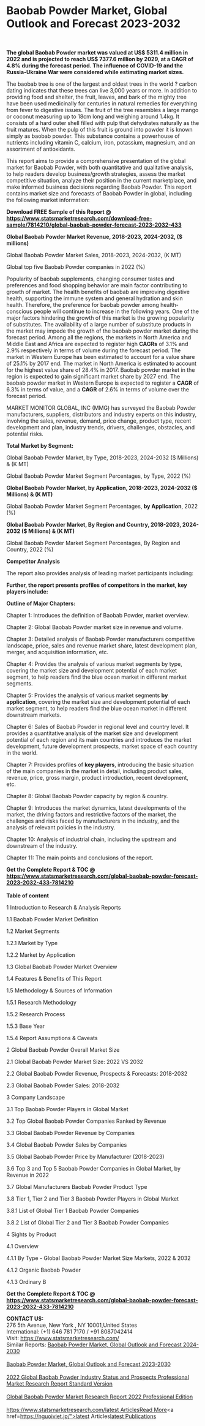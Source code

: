 <h1>Baobab Powder Market, Global Outlook and Forecast 2023-2032</h1><br/><p><strong>The global Baobab Powder market was valued at US$ 5311.4 million in 2022 and is projected to reach US$ 7377.6 million by 2029, at a <strong>CAGR</strong> of 4.8% during the forecast period. The influence of COVID-19 and the Russia-Ukraine War were considered while estimating market sizes.</strong></p><p>The baobab tree is one of the largest and oldest trees in the world ? carbon dating indicates that these trees can live 3,000 years or more. In addition to providing food and shelter, the fruit, leaves, and bark of the mighty tree have been used medicinally for centuries in natural remedies for everything from fever to digestive issues. The fruit of the tree resembles a large mango or coconut measuring up to 18cm long and weighing around 1.4kg. It consists of a hard outer shell filled with pulp that dehydrates naturally as the fruit matures. When the pulp of this fruit is ground into powder it is known simply as baobab powder. This substance contains a powerhouse of nutrients including vitamin C, calcium, iron, potassium, magnesium, and an assortment of antioxidants.</p><p>This report aims to provide a comprehensive presentation of the global market for Baobab Powder, with both quantitative and qualitative analysis, to help readers develop business/growth strategies, assess the market competitive situation, analyze their position in the current marketplace, and make informed business decisions regarding Baobab Powder. This report contains market size and forecasts of Baobab Powder in global, including the following market information:</p><p><strong>Download FREE Sample of this Report @ <a href="https://www.statsmarketresearch.com/download-free-sample/7814210/global-baobab-powder-forecast-2023-2032-433">https://www.statsmarketresearch.com/download-free-sample/7814210/global-baobab-powder-forecast-2023-2032-433</a></strong></p><p><strong>Global Baobab Powder Market Revenue, 2018-2023, 2024-2032, ($ millions)</strong></p><p>Global Baobab Powder Market Sales, 2018-2023, 2024-2032, (K MT)</p><p>Global top five Baobab Powder companies in 2022 (%)</p><p>Popularity of baobab supplements, changing consumer tastes and preferences and food shopping behavior are main factor contributing to growth of market. The health benefits of baobab are improving digestive health, supporting the immune system and general hydration and skin health. Therefore, the preference for baobab powder among health-conscious people will continue to increase in the following years. One of the major factors hindering the growth of this market is the growing popularity of substitutes. The availability of a large number of substitute products in the market may impede the growth of the baobab powder market during the forecast period. Among all the regions, the markets in North America and Middle East and Africa are expected to register high <strong>CAGRs</strong> of 3.1% and 2.9% respectively in terms of volume during the forecast period. The market in Western Europe has been estimated to account for a value share of 25.1% by 2017 end. The market in North America is estimated to account for the highest value share of 28.4% in 2017. Baobab powder market in the region is expected to gain significant market share by 2027 end. The baobab powder market in Western Europe is expected to register a <strong>CAGR</strong> of 6.3% in terms of value, and a <strong>CAGR</strong> of 2.6% in terms of volume over the forecast period.</p><p>MARKET MONITOR GLOBAL, INC (MMG) has surveyed the Baobab Powder manufacturers, suppliers, distributors and industry experts on this industry, involving the sales, revenue, demand, price change, product type, recent development and plan, industry trends, drivers, challenges, obstacles, and potential risks.</p><p><strong>Total Market by Segment:</strong></p><p>Global Baobab Powder Market, by Type, 2018-2023, 2024-2032 ($ Millions) & (K MT)</p><p>Global Baobab Powder Market Segment Percentages, by Type, 2022 (%)</p><p><strong>Global Baobab Powder Market, <strong>by Application</strong>, 2018-2023, 2024-2032 ($ Millions) & (K MT)</strong></p><p>Global Baobab Powder Market Segment Percentages, <strong>by Application</strong>, 2022 (%)</p><p><strong>Global Baobab Powder Market, By Region and Country, 2018-2023, 2024-2032 ($ Millions) & (K MT)</strong></p><p>Global Baobab Powder Market Segment Percentages, By Region and Country, 2022 (%)</p><p><strong>Competitor Analysis</strong></p><p>The report also provides analysis of leading market participants including:</p><p><strong>Further, the report presents profiles of competitors in the market, <strong>key players</strong> include:</strong></p><p><strong>Outline of Major Chapters:</strong></p><p>Chapter 1: Introduces the definition of Baobab Powder, market overview.</p><p>Chapter 2: Global Baobab Powder market size in revenue and volume.</p><p>Chapter 3: Detailed analysis of Baobab Powder manufacturers competitive landscape, price, sales and revenue market share, latest development plan, merger, and acquisition information, etc.</p><p>Chapter 4: Provides the analysis of various market segments by type, covering the market size and development potential of each market segment, to help readers find the blue ocean market in different market segments.</p><p>Chapter 5: Provides the analysis of various market segments <strong>by application</strong>, covering the market size and development potential of each market segment, to help readers find the blue ocean market in different downstream markets.</p><p>Chapter 6: Sales of Baobab Powder in regional level and country level. It provides a quantitative analysis of the market size and development potential of each region and its main countries and introduces the market development, future development prospects, market space of each country in the world.</p><p>Chapter 7: Provides profiles of <strong>key players</strong>, introducing the basic situation of the main companies in the market in detail, including product sales, revenue, price, gross margin, product introduction, recent development, etc.</p><p>Chapter 8: Global Baobab Powder capacity by region & country.</p><p>Chapter 9: Introduces the market dynamics, latest developments of the market, the driving factors and restrictive factors of the market, the challenges and risks faced by manufacturers in the industry, and the analysis of relevant policies in the industry.</p><p>Chapter 10: Analysis of industrial chain, including the upstream and downstream of the industry.</p><p>Chapter 11: The main points and conclusions of the report.</p><div><b>Get the Complete Report & TOC @ <a href="https://www.statsmarketresearch.com/global-baobab-powder-forecast-2023-2032-433-7814210">https://www.statsmarketresearch.com/global-baobab-powder-forecast-2023-2032-433-7814210</a></b></div><br><b>Table of content</b><p>1 Introduction to Research & Analysis Reports<br />
 
  1.1 Baobab Powder Market Definition<br />
 
  1.2 Market Segments<br />
 
  1.2.1 Market by Type<br />
 
  1.2.2 Market by Application<br />
 
  1.3 Global Baobab Powder Market Overview<br />
 
  1.4 Features & Benefits of This Report<br />
 
  1.5 Methodology & Sources of Information<br />
 
  1.5.1 Research Methodology<br />
 
  1.5.2 Research Process<br />
 
  1.5.3 Base Year<br />
 
  1.5.4 Report Assumptions & Caveats<br />
 
 2 Global Baobab Powder Overall Market Size<br />
 
  2.1 Global Baobab Powder Market Size: 2022 VS 2032<br />
 
  2.2 Global Baobab Powder Revenue, Prospects & Forecasts: 2018-2032<br />
 
  2.3 Global Baobab Powder Sales: 2018-2032<br />
 
 3 Company Landscape<br />
 
  3.1 Top Baobab Powder Players in Global Market<br />
 
  3.2 Top Global Baobab Powder Companies Ranked by Revenue<br />
 
  3.3 Global Baobab Powder Revenue by Companies<br />
 
  3.4 Global Baobab Powder Sales by Companies<br />
 
  3.5 Global Baobab Powder Price by Manufacturer (2018-2023)<br />
 
  3.6 Top 3 and Top 5 Baobab Powder Companies in Global Market, by Revenue in 2022<br />
 
  3.7 Global Manufacturers Baobab Powder Product Type<br />
 
  3.8 Tier 1, Tier 2 and Tier 3 Baobab Powder Players in Global Market<br />
 
  3.8.1 List of Global Tier 1 Baobab Powder Companies<br />
 
  3.8.2 List of Global Tier 2 and Tier 3 Baobab Powder Companies<br />
 
 4 Sights by Product<br />
 
  4.1 Overview<br />
 
  4.1.1 By Type - Global Baobab Powder Market Size Markets, 2022 & 2032<br />
 
  4.1.2 Organic Baobab Powder<br />
 
  4.1.3 Ordinary B<br><div><b>Get the Complete Report & TOC @ <a href="https://www.statsmarketresearch.com/global-baobab-powder-forecast-2023-2032-433-7814210">https://www.statsmarketresearch.com/global-baobab-powder-forecast-2023-2032-433-7814210</a></b></div></p> <b>CONTACT US:</b><br>276 5th Avenue, New York , NY 10001,United States<br>International: (+1) 646 781 7170 / +91 8087042414<br>Visit: <a href="https://www.statsmarketresearch.com/">https://www.statsmarketresearch.com/</a><br>Similar Reports: <a href="https://www.statsmarketresearch.com/global-baobab-powder-forecast-2023-2032-433-7814210">Baobab Powder Market, Global Outlook and Forecast 2024-2030</a><br/><br/><a href="https://www.statsmarketresearch.com/global-baobab-powder-forecast-2023-2032-433-7814210">Baobab Powder Market, Global Outlook and Forecast 2023-2030</a><br/><br/><a href="https://www.statsmarketresearch.com/global-baobab-powder-forecast-2023-2032-433-7814210">2022 Global Baobab Powder Industry Status and Prospects Professional Market Research Report Standard Version</a><br/><br/><a href="https://www.statsmarketresearch.com/global-baobab-powder-forecast-2023-2032-433-7814210">Global Baobab Powder Market Research Report 2022 Professional Edition</a><br/><br/><a href="https://gyeongbokgung.com">https://www.statsmarketresearch.com/</a><a href="https://hallyeomaritime.com">latest Articles</a><a href="https://jingwansa.com">Read More</a><a href=https://nguoiviet.jp/">latest Articles</a><a href="https://www.intelmarketresearch.com/">latest Publications</a>